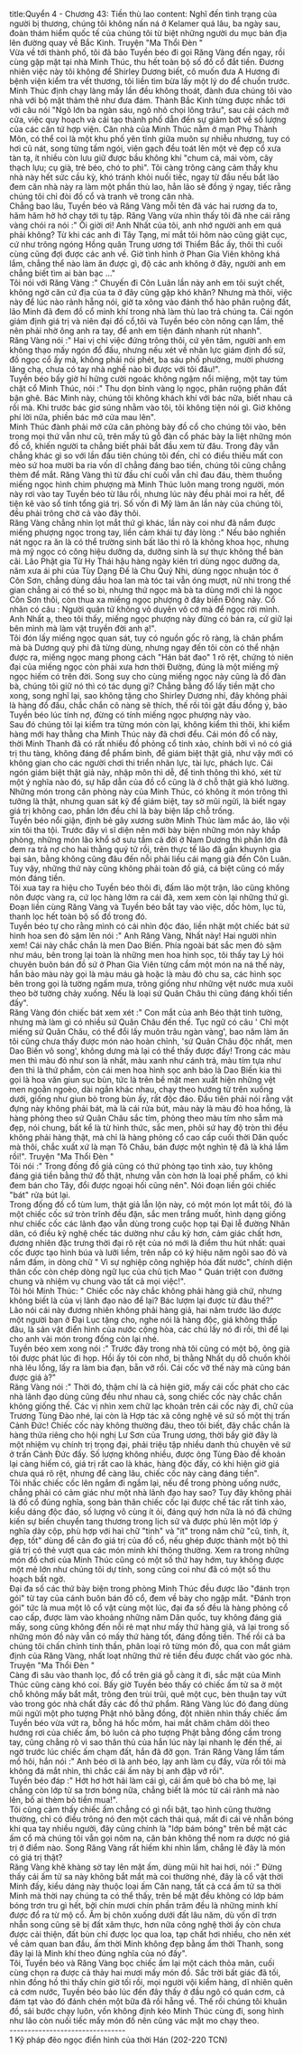 title:Quyển 4 - Chương 43: Tiền thù lao
content:
Nghĩ đến tình trạng của người bị thương, chúng tôi không nấn ná ở Kelamer quá lâu, ba ngày sau, đoàn thám hiểm quốc tế của chúng tôi từ biệt những người du mục bản địa lên đường quay về Bắc Kinh. Truyện "Ma Thổi Đèn " <br>Vừa về tới thành phố, tôi đã bảo Tuyền béo đi gọi Răng Vàng đến ngay, rồi cùng gặp mặt tại nhà Minh Thúc, thu hết toàn bộ số đồ cổ đắt tiền. Đương nhiên việc này tôi không để Shirley Dương biết, cô muốn đưa A Hương đi bệnh viện kiểm tra vết thương, tôi liền tìm bừa lấy một lý do để chuồn trước.<br>Minh Thúc định chạy làng mấy lần đều không thoát, đành đưa chúng tôi vào nhà với bộ mặt thảm thê như đưa đám. Thành Bắc Kinh từng được nhắc tới với câu nói "Ngõ lớn ba ngàn sáu, ngõ nhỏ chọi lông trâu", sau cải cách mở cửa, việc quy hoạch và cải tạo thành phố dẫn đến sự giảm bớt về số lượng của các căn tứ hợp viện. Căn nhà của Minh Thúc nằm ở mạn Phụ Thành Môn, có thể coi là một khu phố yên tĩnh giữa muôn sự nhiễu nhương, tuy có hơi cũ nát, song từng tấm ngói, viên gạch đều toát lên một vẻ đẹp cổ xưa tàn tạ, ít nhiều còn lưu giữ được bầu không khí "chum cá, mái vòm, cây thạch lựu; cụ già, trẻ béo, chó to phì". Tôi càng trông càng cảm thấy khu nhà này hết sức cầu kỳ, khó tránh khỏi nuối tiếc, ngay từ đầu nếu bắt lão đem căn nhà này ra làm một phần thù lao, hẳn lão sẽ đồng ý ngay, tiếc rằng chúng tôi chỉ đòi đồ cổ và tranh vẽ trong căn nhà.<br>Chẳng bao lâu, Tuyền béo và Răng Vàng mỗi tên đã vác hai rương da to, hăm hăm hở hở chạy tới tụ tập. Răng Vàng vừa nhìn thấy tôi đã nhe cái răng vàng chói ra nói :" Ối giời ơi! Anh Nhất của tôi, anh nhớ người anh em quá phải không? Từ khi các anh đi Tây Tạng, mí mắt tôi hôm nào cũng giật cục, cứ như trông ngóng Hồng quân Trung ương tới Thiểm Bắc ấy, thôi thì cuối cùng cũng đợi được các anh về. Giờ tình hình ở Phan Gia Viên không khá lắm, chẳng thể nào làm ăn được gì, độ các anh không ở đây, người anh em chẳng biết tìm ai bàn bạc ..."<br>Tôi nói với Răng Vàng :" Chuyến đi Côn Luân lần này anh em tôi suýt chết, không ngờ căn cứ địa của ta ở đây cũng gặp khó khăn? Nhưng mà thôi, việc này để lúc nào rảnh hẵng nói, giờ ta xông vào đánh thổ hào phân ruộng đất, lão Minh đã đem đồ cổ minh khí trong nhà làm thù lao trả chúng ta. Cái ngón giám định giá trị và niên đại đồ cổ,tôi và Tuyền béo còn nông cạn lắm, thế nên phải nhờ ông anh ra tay, để anh em tiện đánh nhanh rút nhanh".<br>Răng Vàng nói :" Hai vị chỉ việc đứng trông thôi, cứ yên tâm, người anh em không thạo mấy ngón đổ đấu, nhưng nếu xét về nhãn lực giám định đồ sứ, đồ ngọc cổ ấy mà, không phải nói phét, ba sáu phố phường, mười phương lăng chạ, chưa có tay nhà nghề nào bì được với tôi đâu!".<br>Tuyền béo bấy giờ hí hửng cười ngoác không ngậm nổi miệng, một tay túm chặt cổ Minh Thúc, nói :" Thu dọn bình vàng lọ ngọc, phân ruộng phân đất bận ghê. Bác Minh này, chúng tôi không khách khí với bác nữa, biết nhau cả rồi mà. Khi trước bác giơ súng nhằm vào tôi, tôi không tiện nói gì. Giờ không phí lời nữa, phiền bác mở cửa mau lên".<br>Minh Thúc đành phải mở cửa căn phòng bày đồ cổ cho chúng tôi vào, bên trong mọi thứ vẫn như cũ, trên mấy tủ gỗ đàn cổ phác bày la liệt những món đồ cổ, khiến người ta chẳng biết phải bắt đầu xem từ đâu. Trong đây vẫn chẳng khác gì so với lần đầu tiên chúng tôi đến, chỉ có điều thiếu mất con mèo sứ hoa mười ba ria vốn dĩ chẳng đáng bao tiền, chúng tôi cũng chẳng thèm để mắt. Răng Vàng thì từ đầu chí cuối vẫn chỉ đau đáu, thèm thuồng miếng ngọc hình chim phượng mà Minh Thúc luôn mang trong người, món này rơi vào tay Tuyền béo từ lâu rồi, nhưng lúc này đều phải moi ra hết, để tiện kê vào sổ tính tổng giá trị. Số vốn đi Mỹ làm ăn lần này của chúng tôi, đều phải trông chờ cả vào đây thôi.<br>Răng Vàng chẳng nhìn lọt mắt thứ gì khác, lần này coi như đã nắm được miếng phượng ngọc trong tay, liền cảm khái tự đáy lòng :" Nếu bảo nghiền nát ngọc ra ăn là có thể trường sinh bất lão thì rõ là không khoa học, nhưng mà mỹ ngọc có công hiệu dưỡng da, dưỡng sinh là sự thực không thể bàn cãi. Lão Phật gia Từ Hy Thái hậu hàng ngày kiên trì dùng ngọc dưỡng da, năm xưa ái phi của Tùy Dạng Đế là Chu Quý Nhi, dùng ngọc nhuận tóc ở Côn Sơn, chẳng dùng dầu hoa lan mà tóc tai vẫn óng mượt, nữ nhi trong thế gian chẳng ai có thể so bì, nhưng thứ ngọc mà bà ta dùng mới chỉ là ngọc Côn Sơn thôi, còn thua xa miếng ngọc phượng ở đáy biển Đông này. Cổ nhân có câu : Người quân tử không vô duyên vô cớ mà để ngọc rời mình. Anh Nhất ạ, theo tôi thấy, miếng ngọc phượng này đừng có bán ra, cứ giữ lại bên mình mà làm vật truyền đời anh ạ!".<br>Tôi đón lấy miếng ngọc quan sát, tuy có nguồn gốc rõ ràng, là chân phẩm mà bà Dương quý phi đã từng dùng, nhưng ngay đến tôi còn có thể nhận được ra, miếng ngọc mang phong cách "Hán bát đao" 1 rõ rệt, chứng tỏ niên đại của miếng ngọc còn phải xưa hơn thời Đường, đúng là một miếng mỹ ngọc hiếm có trên đời. Song suy cho cùng miếng ngọc này cũng là đồ đàn bà, chúng tôi giữ nó thì có tác dụng gì? Chẳng bằng đổ lấy tiền mặt cho xong, song nghĩ lại, sao không tặng cho Shirley Dương nhỉ, đây không phải là hàng đổ đấu, chắc chắn cô nàng sẽ thích, thế rồi tôi gật đầu đồng ý, bảo Tuyền béo lúc tính nợ, đừng có tính miếng ngọc phượng này vào.<br>Sau đó chúng tôi lại kiểm tra từng món còn lại, không kiểm thì thôi, khi kiểm hàng mới hay thằng cha Minh Thúc này đã chơi đểu. Cái món đồ cổ này, thời Minh Thanh đã có rất nhiều đồ phỏng cổ tinh xảo, chính bởi vì nó có giá trị thu tàng, không đáng để phẩm bình, để giám biệt thật giả, như vậy mới có không gian cho các người chơi thi triển nhãn lực, tài lực, phách lực. Cái ngón giám biệt thật giả này, nhập môn thì dễ, để tinh thông thì khó, xét từ một ý nghĩa nào đó, sự hấp dẫn của đồ cổ cũng là ở chỗ thật giả khó lường. Những món trong căn phòng này của Minh Thúc, có không ít món trông thì tưởng là thật, nhưng quan sát kỹ để giám biệt, tay sờ mũi ngửi, là biết ngay giá trị không cao, phần lớn đều chỉ là bày biện lấp chỗ trống.<br>Tuyền béo nổi giận, định bẻ gãy xương sườn Minh Thúc làm mắc áo, lão vội xin tôi tha tội. Trước đây vì sĩ diện nên mới bày biện những món này khắp phòng, những món lão khổ sở sưu tầm cả đời ở Nam Dương thì phần lớn đã đem ra trả nợ cho hai thằng quý tử rồi, trên thực tế lão đã gần khuynh gia bại sản, bằng không cũng đâu đến nỗi phải liều cái mạng già đến Côn Luân. Tuy vậy, những thứ này cũng không phải toàn đồ giả, cá biệt cũng có mấy món đáng tiền.<br>Tôi xua tay ra hiệu cho Tuyền béo thôi đi, đấm lão một trận, lão cũng không nôn được vàng ra, cứ lọc hàng lởm ra cái đã, xem xem còn lại những thứ gì. Đoạn liền cùng Răng Vàng và Tuyền béo bắt tay vào việc, dốc hòm, lục tủ, thanh lọc hết toàn bộ số đồ trong đó.<br>Tuyền béo tự cho rằng mình có cái nhìn độc đáo, liền nhặt một chiếc bát sứ hình hoa sen đỏ sậm lên nói :" Anh Răng Vàng, Nhất này! Hai người nhìn xem! Cái này chắc chắn là men Dao Biến. Phía ngoài bát sắc men đỏ sậm như máu, bên trong lại toàn là những men hoa hình sọc, tôi thấy tay Lý hói chuyên buôn bán đồ sứ ở Phan Gia Viên từng cầm một món na ná thế này, hắn bảo màu này gọi là màu máu gà hoặc là màu đỏ chu sa, các hình sọc bên trong gọi là tường ngấm mưa, trông giống như những vệt nước mưa xuôi theo bờ tường chảy xuống. Nếu là loại sứ Quân Châu thì cũng đáng khối tiền đấy".<br>Răng Vàng đón chiếc bát xem xét :" Con mắt của anh Béo thật tinh tường, nhưng mà làm gì có nhiều sứ Quân Châu đến thế. Tục ngữ có câu ' Chỉ một miếng sứ Quân Châu, có thể đổi lấy muôn trâu ngàn vàng', bao năm làm ăn tôi cũng chưa thấy được món nào hoàn chỉnh, 'sứ Quân Châu độc nhất, men Dao Biến vô song', không dưng mà lại có thể thấy được đấy! Trong các màu men thì màu đỏ như son là nhất, màu xanh như cánh trả, màu tím tựa như đen thì là thứ phẩm, còn cái men hoa hình sọc anh bảo là Dao Biến kia thì gọi là hoa văn giun sục bùn, tức là trên bề mặt men xuất hiện những vệt men ngoằn ngoèo, dài ngắn khác nhau, chạy theo hướng từ trên xuống dưới, giống như giun bò trong bùn ấy, rất độc đáo. Đầu tiên phải nói rằng vật đựng này không phải bát, mà là cái rửa bút, màu này là màu đỏ hoa hồng, là hàng phỏng theo sứ Quân Châu sắc tím, phỏng theo màu tím nho sẫm mà đẹp, nói chung, bất kể là từ hình thức, sắc men, phôi sứ hay độ tròn thì đều không phải hàng thật, mà chỉ là hàng phỏng cổ cao cấp cuối thời Dân quốc mà thôi, chắc xuất xứ là mạn Tô Châu, bán được một nghìn tệ đã là khá lắm rồi!". Truyện "Ma Thổi Đèn " <br>Tôi nói :" Trong đống đồ giả cũng có thứ phỏng tạo tinh xảo, tuy không đáng giá tiền bằng thứ đồ thật, nhưng vẫn còn hơn là loại phế phẩm, có khi đem bán cho Tây, đổi được ngoại hối cũng nên". Nói đoạn liền gói chiếc "bát" rửa bút lại.<br>Trong đống đồ cổ tùm lum, thật giả lẫn lộn này, có một món lọt mắt tôi, đó là một chiếc cốc sứ tròn trĩnh đều đặn, sắc men trắng muốt, hình dạng giống như chiếc cốc các lãnh đạo vẫn dùng trong cuộc họp tại Đại lễ đường Nhân dân, có điều kỹ nghệ chếc tác dường như cầu kỳ hơn, cảm giác chất hơn, đương nhiên đặc trưng thời đại rõ rệt của nó mới là điểm thu hút nhất: quai cốc được tạo hình búa và lưỡi liềm, trên nắp có ký hiệu năm ngôi sao đỏ và nắm đấm, in dòng chữ " Vì sự nghiệp công nghiệp hóa đất nước", chính diện thân cốc còn chép dòng ngữ lục của chủ tịch Mao " Quán triệt con đường chung và nhiệm vụ chung vào tất cả mọi việc!".<br>Tôi hỏi Minh Thúc: " Chiếc cốc này chắc không phải hàng giả chứ, nhưng không biết là của vị lãnh đạo nào để lại? Bác lượm lại được từ đâu thế?"<br>Lão nói cái này đương nhiên không phải hàng giả, hai năm trước lão được một người bạn ở Đại Lục tặng cho, nghe nói là hàng độc, giá không thấp đâu, là sản vật điển hình của nước cộng hòa, các chú lấy nó đi rồi, thì để lại cho anh vài món trong đống còn lại nhé.<br>Tuyền béo xem xong nói :" Trước đây trong nhà tôi cũng có một bộ, ông già tôi được phát lúc đi họp. Hồi ấy tôi còn nhớ, bị thằng Nhất dụ dỗ chuồn khỏi nhà lêu lổng, lấy ra làm bia đạn, bẵn vỡ rồi. Cái cốc vỡ thế này mà cũng bán được giá à?"<br>Răng Vàng nói :" Thời đó, thậm chí là cả hiện giờ, mấy cái cốc phát cho các nhà lãnh đạo dùng cũng đều như nhau cả, song chiếc cốc này chắc chắn không giống thế. Các vị nhìn xem chữ lạc khoản trên cái cốc này đi, chữ của Trương Tùng Đào nhé, lại còn là Hợp tác xã công nghệ vẽ sứ số một thị trấn Cảnh Đức! Chiếc cốc này không thường đâu, theo tôi biết, đây chắc chắn là hàng thửa riêng cho hội nghị Lư Sơn của Trung ương, thời bấy giờ đây là một nhiệm vụ chính trị trọng đại, phải triệu tập nhiều danh thủ chuyên vẽ sứ ở trấn Cảnh Đức đấy. Số lượng không nhiều, được ông Tùng Đào đề khoản lại càng hiếm có, giá trị rất cao là khác, hàng độc đấy, có khi hiện giờ giá chưa quá rõ rệt, nhưng để càng lâu, chiếc cốc này càng đáng tiền".<br>Tôi nhấc chiếc cốc lên ngắm đi ngắm lại, nếu để trong phòng uống nước, chẳng phải có cảm giác như một nhà lãnh đạo hay sao? Tuy đây không phải là đồ cổ đúng nghĩa, song bản thân chiếc cốc lại được chế tác rất tinh xảo, kiểu dáng độc đáo, số lượng vô cùng ít ỏi, đáng quý hơn nữa là nó đã chứng kiến sự biến chuyển tang thương trong lịch sử và được phủ lên một lớp ý nghĩa dày cộp, phù hợp với hai chữ "tinh" và "ít" trong năm chữ "cũ, tinh, ít, đẹp, tốt" dùng để cân đo giá trị của đồ cổ, nếu ghép được thành một bộ thì giá trị có thẻ vượt qua các món minh khí thông thường. Xem ra trong những món đồ chơi của Minh Thúc cũng có một số thứ hay hớm, tuy không được một mẻ lớn như chúng tôi dự tính, song cũng coi như đã có một số thu hoạch bất ngờ.<br>Đại đa số các thứ bày biện trong phòng Minh Thúc đều được lão "đánh trọn gói" từ tay của cánh buôn bán đồ cổ, đem về bày cho ngập mắt. "Đánh trọn gói" tức là mua một lô cổ vật cùng một lúc, đại đa số đều là hàng phỏng cổ cao cấp, được làm vào khoảng những năm Dân quốc, tuy không đáng giá mấy, song cũng không đến nỗi rẻ mạt như mấy thứ hàng giả, vả lại trong số những món đồ này vẫn có mấy thứ hàng tốt, đáng đồng tiền. Thế rồi cả ba chúng tôi chấn chỉnh tinh thần, phân loại rõ từng món đồ, qua con mắt giám định của Răng Vàng, nhất loạt những thứ rẻ tiền đều được chất vào góc nhà. Truyện "Ma Thổi Đèn " <br>Càng đi sâu vào thanh lọc, đồ cổ trên giá gỗ càng ít đi, sắc mặt của Minh Thúc cũng càng khó coi. Bấy giờ Tuyền béo thấy có chiếc ấm tử sa ở một chỗ không mấy bắt mắt, trông đen trùi trũi, quê một cục, bèn thuận tay vứt vào trong góc nhà chất đầy các đồ thứ phẩm. Răng Vàng lúc đó đang dùng mũi ngửi một pho tượng Phật nhỏ bằng đồng, đột nhiên nhìn thấy chiếc ấm Tuyền béo vừa vứt ra, bỗng há hốc mồm, hai mắt chăm chăm dõi theo hướng rơi của chiếc ấm, bỏ luôn cả pho tượng Phật bằng đồng cầm trong tay, cũng chẳng rõ vì sao thân thủ của hắn lúc này lại nhanh lẹ đến thế, ai ngờ trước lúc chiếc ấm chạm đất, hắn đã đỡ gọn. Trán Răng Vàng lấm tấm mồ hôi, hắn nói :" Anh béo ơi là anh béo, lạy anh làm cụ đấy, vừa rồi tôi mà không đá mắt nhìn, thì chắc cái ấm này bị anh đập vỡ rồi".<br>Tuyền béo đáp :" Hớt hơ hớt hải làm cái gì, cái ấm quê bỏ cha bỏ mẹ, lại chẳng còn lớp tử sa trơn bóng nữa, chẳng biết là móc từ cái rãnh mả nào lên, bố ai thèm bỏ tiền mua!".<br>Tôi cũng cảm thấy chiếc ấm chẳng có gì nổi bật, tạo hình cũng thường thường, chỉ có điều trông nó đen một cách thái quá, mất đi cái vẻ nhẵn bóng khi qua tay nhiều người, đây cũng chính là "lớp bám bóng" trên bề mặt các ấm cổ mà chúng tôi vẫn gọi nôm na, căn bản không thể nom ra dược nó giá trị ở điểm nào. Song Răng Vàng rất hiếm khi nhìn lầm, chẳng lẽ đây là món có giá trị thật?<br>Răng Vàng khẽ khàng sờ tay lên mặt ấm, dùng mũi hít hai hơi, nói :" Đừng thấy cái ấm tử sa này không bắt mắt mà coi thường nhé, đây là cổ vật thời Minh đấy, kiểu dáng này thuộc loại ấm Cân nang, tất cả ccá ấm tử sa thời Minh mà thời nay chúng ta có thể thấy, trên bề mặt đều không có lớp bám bóng trơn tru gì hết, bởi chín mươi chín phần trăm đều là những minh khí được đổ ra từ mộ cổ. Ấm bị chôn xuống dưới đất lâu năm, dù vốn dĩ trơn nhẵn song cũng sẽ bị đất xâm thực, hơn nữa công nghệ thời ấy còn chưa được cải thiện, đất bùn chỉ được lọc qua loa, tạp chất hơi nhiều, cho nên xét về cảm quan ban đầu, ấm thời Minh không đẹp bằng ấm thời Thanh, song đây lại là Minh khí theo đúng nghĩa của nó đấy".<br>Tôi, Tuyền béo và Răng Vàng bọc chiếc ấm lại một cách thỏa mãn, cuối cùng chọn ra được cả thảy hai mươi mấy món đồ. Sắc trời bất giác đã tối, nhìn đồng hồ thì thấy chín giờ tối rồi, mọi người vội kiểm hàng, dĩ nhiên quên cả cơm nước, Tuyền béo bảo lúc đến đây thấy ở đầu ngõ có quán cơm, cả đám tạt vào đó đánh chén một bữa đã rồi hẵng về. Thế rồi chúng tôi khuân đồ, sải bước chạy luôn, vốn không định kéo Minh Thúc cùng đi, song hình như lão còn nuối tiếc mấy món đồ nên cũng vác mặt mo chạy theo.<br>--------------------------------<br>1 Kỹ pháp đẽo ngọc điển hình của thời Hán (202-220 TCN)